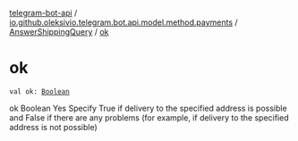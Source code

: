 [telegram-bot-api](../../index.md) / [io.github.oleksivio.telegram.bot.api.model.method.payments](../index.md) / [AnswerShippingQuery](index.md) / [ok](./ok.md)

# ok

`val ok: `[`Boolean`](https://kotlinlang.org/api/latest/jvm/stdlib/kotlin/-boolean/index.html)

ok Boolean Yes Specify True if delivery to the specified address is possible and False
if there are any problems (for example, if delivery to the specified address is not possible)

